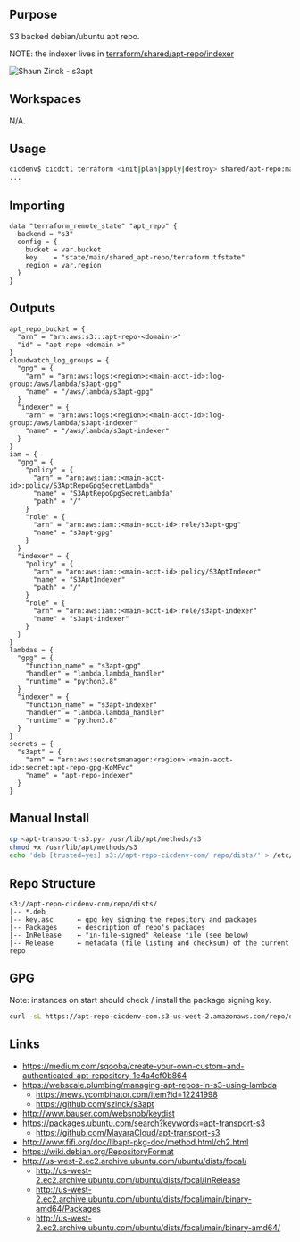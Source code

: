 ## Purpose
S3 backed debian/ubuntu apt repo.

NOTE: the indexer lives in [terraform/shared/apt-repo/indexer](./indexer)

![Shaun Zinck - s3apt](https://webscale.plumbing/images/lambda-apt-repo.png)

## Workspaces
N/A.

## Usage
```bash
cicdenv$ cicdctl terraform <init|plan|apply|destroy> shared/apt-repo:main
...
```

## Importing
```hcl
data "terraform_remote_state" "apt_repo" {
  backend = "s3"
  config = {
    bucket = var.bucket
    key    = "state/main/shared_apt-repo/terraform.tfstate"
    region = var.region
  }
}
```

## Outputs
```hcl
apt_repo_bucket = {
  "arn" = "arn:aws:s3:::apt-repo-<domain->"
  "id" = "apt-repo-<domain->"
}
cloudwatch_log_groups = {
  "gpg" = {
    "arn" = "arn:aws:logs:<region>:<main-acct-id>:log-group:/aws/lambda/s3apt-gpg"
    "name" = "/aws/lambda/s3apt-gpg"
  }
  "indexer" = {
    "arn" = "arn:aws:logs:<region>:<main-acct-id>:log-group:/aws/lambda/s3apt-indexer"
    "name" = "/aws/lambda/s3apt-indexer"
  }
}
iam = {
  "gpg" = {
    "policy" = {
      "arn" = "arn:aws:iam::<main-acct-id>:policy/S3AptRepoGpgSecretLambda"
      "name" = "S3AptRepoGpgSecretLambda"
      "path" = "/"
    }
    "role" = {
      "arn" = "arn:aws:iam::<main-acct-id>:role/s3apt-gpg"
      "name" = "s3apt-gpg"
    }
  }
  "indexer" = {
    "policy" = {
      "arn" = "arn:aws:iam::<main-acct-id>:policy/S3AptIndexer"
      "name" = "S3AptIndexer"
      "path" = "/"
    }
    "role" = {
      "arn" = "arn:aws:iam::<main-acct-id>:role/s3apt-indexer"
      "name" = "s3apt-indexer"
    }
  }
}
lambdas = {
  "gpg" = {
    "function_name" = "s3apt-gpg"
    "handler" = "lambda.lambda_handler"
    "runtime" = "python3.8"
  }
  "indexer" = {
    "function_name" = "s3apt-indexer"
    "handler" = "lambda.lambda_handler"
    "runtime" = "python3.8"
  }
}
secrets = {
  "s3apt" = {
    "arn" = "arn:aws:secretsmanager:<region>:<main-acct-id>:secret:apt-repo-gpg-KoMFvc"
    "name" = "apt-repo-indexer"
  }
}
```

## Manual Install
```bash
cp <apt-transport-s3.py> /usr/lib/apt/methods/s3
chmod +x /usr/lib/apt/methods/s3
echo 'deb [trusted=yes] s3://apt-repo-cicdenv-com/ repo/dists/' > /etc/apt/sources.list.d/s3-repos.list
```

## Repo Structure
```
s3://apt-repo-cicdenv-com/repo/dists/
|-- *.deb
|-- key.asc      ← gpg key signing the repository and packages
|-- Packages     ← description of repo's packages
|-- InRelease    ← "in-file-signed" Release file (see below)
|-- Release      ← metadata (file listing and checksum) of the current repo
```

## GPG
Note: instances on start should check / install the package signing key.

```bash
curl -sL https://apt-repo-cicdenv-com.s3-us-west-2.amazonaws.com/repo/dists/key.asc
```

## Links
* https://medium.com/sqooba/create-your-own-custom-and-authenticated-apt-repository-1e4a4cf0b864
* https://webscale.plumbing/managing-apt-repos-in-s3-using-lambda
  * https://news.ycombinator.com/item?id=12241998
  * https://github.com/szinck/s3apt
* http://www.bauser.com/websnob/keydist
* https://packages.ubuntu.com/search?keywords=apt-transport-s3
  * https://github.com/MayaraCloud/apt-transport-s3
* http://www.fifi.org/doc/libapt-pkg-doc/method.html/ch2.html
* https://wiki.debian.org/RepositoryFormat
* http://us-west-2.ec2.archive.ubuntu.com/ubuntu/dists/focal/
  * http://us-west-2.ec2.archive.ubuntu.com/ubuntu/dists/focal/InRelease
  * http://us-west-2.ec2.archive.ubuntu.com/ubuntu/dists/focal/main/binary-amd64/Packages
  * http://us-west-2.ec2.archive.ubuntu.com/ubuntu/dists/focal/main/binary-amd64/
